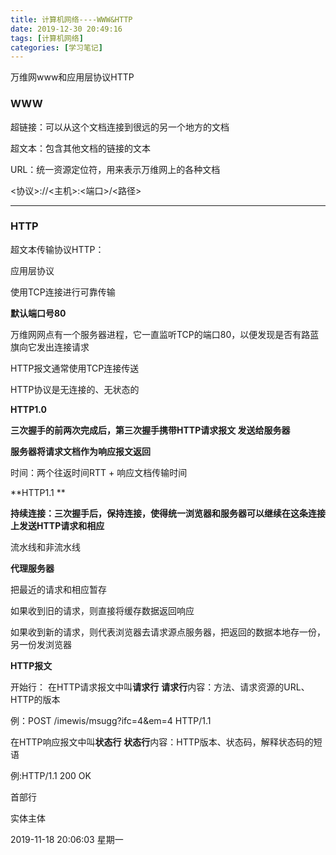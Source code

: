 ```yaml
---
title: 计算机网络----WWW&HTTP
date: 2019-12-30 20:49:16
tags: [计算机网络]
categories: [学习笔记]
---
```


 万维网www和应用层协议HTTP

<!--more-->



### WWW

超链接：可以从这个文档连接到很远的另一个地方的文档

超文本：包含其他文档的链接的文本

URL：统一资源定位符，用来表示万维网上的各种文档

<协议>://<主机>:<端口>/<路径>







------------


### HTTP

超文本传输协议HTTP：

应用层协议

使用TCP连接进行可靠传输

**默认端口号80**


万维网网点有一个服务器进程，它一直监听TCP的端口80，以便发现是否有路蓝旗向它发出连接请求

HTTP报文通常使用TCP连接传送

HTTP协议是无连接的、无状态的

**HTTP1.0**

**三次握手的前两次完成后，第三次握手携带HTTP请求报文 发送给服务器**

**服务器将请求文档作为响应报文返回**

时间：两个往返时间RTT + 响应文档传输时间



**HTTP1.1 **

**持续连接：三次握手后，保持连接，使得统一浏览器和服务器可以继续在这条连接上发送HTTP请求和相应**

流水线和非流水线



**代理服务器**

把最近的请求和相应暂存

如果收到旧的请求，则直接将缓存数据返回响应

如果收到新的请求，则代表浏览器去请求源点服务器，把返回的数据本地存一份，另一份发浏览器



**HTTP报文**

开始行：
在HTTP请求报文中叫**请求行**
**请求行**内容：方法、请求资源的URL、HTTP的版本

例：POST /imewis/msugg?ifc=4&em=4 HTTP/1.1

在HTTP响应报文中叫**状态行**
**状态行**内容：HTTP版本、状态码，解释状态码的短语

例:HTTP/1.1 200 OK

首部行

实体主体

2019-11-18 20:06:03 星期一